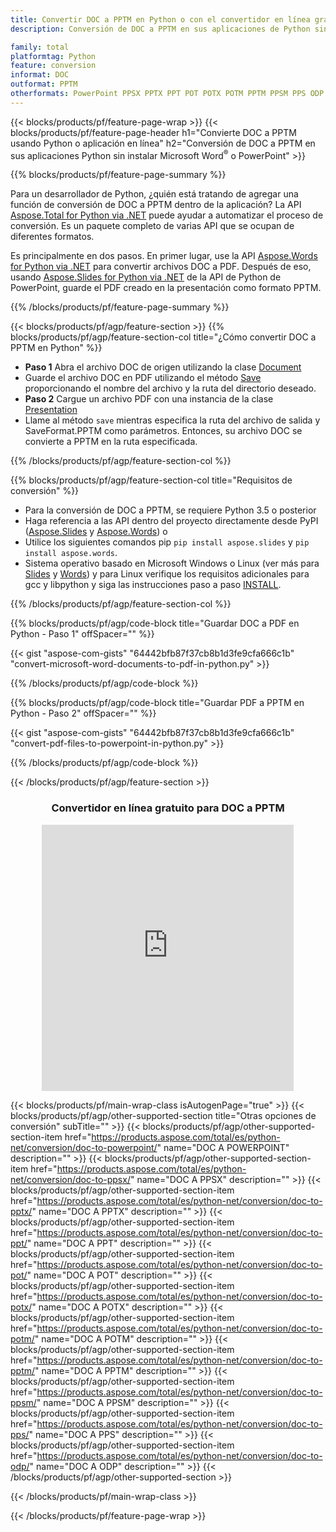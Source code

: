 ```yaml
---
title: Convertir DOC a PPTM en Python o con el convertidor en línea gratuito
description: Conversión de DOC a PPTM en sus aplicaciones de Python sin usar Microsoft Word o PowerPoint o en línea. Pruebe el convertidor en línea gratuito de CSV a POT rápidamente antes de integrar el código. 

family: total
platformtag: Python
feature: conversion
informat: DOC
outformat: PPTM
otherformats: PowerPoint PPSX PPTX PPT POT POTX POTM PPTM PPSM PPS ODP
---
```

{{< blocks/products/pf/feature-page-wrap >}}
{{< blocks/products/pf/feature-page-header h1="Convierte DOC a PPTM usando Python o aplicación en línea" h2="Conversión de DOC a PPTM en sus aplicaciones Python sin instalar Microsoft Word<sup>&reg;</sup> o PowerPoint" >}}

{{% blocks/products/pf/feature-page-summary %}}

Para un desarrollador de Python, ¿quién está tratando de agregar una función de conversión de DOC a PPTM dentro de la aplicación? La API [Aspose.Total for Python via .NET](https://products.aspose.com/total/python-net/) puede ayudar a automatizar el proceso de conversión. Es un paquete completo de varias API que se ocupan de diferentes formatos.  

Es principalmente en dos pasos. En primer lugar, use la API [Aspose.Words for Python via .NET](https://products.aspose.com/words/python-net/) para convertir archivos DOC a PDF. Después de eso, usando [Aspose.Slides for Python via .NET](https://products.aspose.com/slides/python-net/) de la API de Python de PowerPoint, guarde el PDF creado en la presentación como formato PPTM. 

{{% /blocks/products/pf/feature-page-summary %}}

{{< blocks/products/pf/agp/feature-section >}}
{{% blocks/products/pf/agp/feature-section-col title="¿Cómo convertir DOC a PPTM en Python" %}}
- **Paso 1** Abra el archivo DOC de origen utilizando la clase [Document](https://reference.aspose.com/words/python-net/aspose.words/document/)
- Guarde el archivo DOC en PDF utilizando el método [Save](https://reference.aspose.com/words/python-net/aspose.words/document/save/) proporcionando el nombre del archivo y la ruta del directorio deseado.
-  **Paso 2** Cargue un archivo PDF con una instancia de la clase [Presentation](https://reference.aspose.com/slides/python-net/aspose.slides/presentation/)
-  Llame al método `save` mientras especifica la ruta del archivo de salida y SaveFormat.PPTM como parámetros. Entonces, su archivo DOC se convierte a PPTM en la ruta especificada.

{{% /blocks/products/pf/agp/feature-section-col %}}

{{% blocks/products/pf/agp/feature-section-col title="Requisitos de conversión" %}}

- Para la conversión de DOC a PPTM, se requiere Python 3.5 o posterior
- Haga referencia a las API dentro del proyecto directamente desde PyPI ([Aspose.Slides](https://pypi.org/project/Aspose.Slides/) y [Aspose.Words](https://pypi.org/project/aspose-words/)) o
- Utilice los siguientes comandos pip ```pip install aspose.slides``` y ```pip install aspose.words```. 
- Sistema operativo basado en Microsoft Windows o Linux (ver más para [Slides](https://docs.aspose.com/slides/python-net/system-requirements/) y [Words](https://docs.aspose.com/words/python-net/system-requirements/)) y para Linux verifique los requisitos adicionales para gcc y libpython y siga las instrucciones paso a paso [INSTALL](https://docs.aspose.com/words/python-net/installation/).
 

{{% /blocks/products/pf/agp/feature-section-col %}}

{{% blocks/products/pf/agp/code-block title="Guardar DOC a PDF en Python - Paso 1" offSpacer="" %}}

{{< gist "aspose-com-gists" "64442bfb87f37cb8b1d3fe9cfa666c1b" "convert-microsoft-word-documents-to-pdf-in-python.py" >}}

{{% /blocks/products/pf/agp/code-block %}}

{{% blocks/products/pf/agp/code-block title="Guardar PDF a PPTM en Python - Paso 2" offSpacer="" %}}

{{< gist "aspose-com-gists" "64442bfb87f37cb8b1d3fe9cfa666c1b" "convert-pdf-files-to-powerpoint-in-python.py" >}}

{{% /blocks/products/pf/agp/code-block %}}

{{< /blocks/products/pf/agp/feature-section >}}
<div class="container-fluid agp-content bg-white aboutfile box-1 vh100 section nopbtm">
<div class=container>
<div class=row>
<div class="demobox tc col-md-12 padding-0" align="center">

<h3>Convertidor en línea gratuito para DOC a PPTM</h3>

<iframe style="border: none; height: 426px;" scrolling="no" src="https://total-conversion-app-65z5r2lp.qa.k8s.dynabic.com/?to=pptm&from=doc" id="child-iframe" width="80%"></iframe>

</div></div>
</div></div>

{{< blocks/products/pf/main-wrap-class isAutogenPage="true" >}}
{{< blocks/products/pf/agp/other-supported-section title="Otras opciones de conversión" subTitle="" >}}
{{< blocks/products/pf/agp/other-supported-section-item href="https://products.aspose.com/total/es/python-net/conversion/doc-to-powerpoint/" name="DOC A POWERPOINT" description="" >}}
{{< blocks/products/pf/agp/other-supported-section-item href="https://products.aspose.com/total/es/python-net/conversion/doc-to-ppsx/" name="DOC A PPSX" description="" >}}
{{< blocks/products/pf/agp/other-supported-section-item href="https://products.aspose.com/total/es/python-net/conversion/doc-to-pptx/" name="DOC A PPTX" description="" >}}
{{< blocks/products/pf/agp/other-supported-section-item href="https://products.aspose.com/total/es/python-net/conversion/doc-to-ppt/" name="DOC A PPT" description="" >}}
{{< blocks/products/pf/agp/other-supported-section-item href="https://products.aspose.com/total/es/python-net/conversion/doc-to-pot/" name="DOC A POT" description="" >}}
{{< blocks/products/pf/agp/other-supported-section-item href="https://products.aspose.com/total/es/python-net/conversion/doc-to-potx/" name="DOC A POTX" description="" >}}
{{< blocks/products/pf/agp/other-supported-section-item href="https://products.aspose.com/total/es/python-net/conversion/doc-to-potm/" name="DOC A POTM" description="" >}}
{{< blocks/products/pf/agp/other-supported-section-item href="https://products.aspose.com/total/es/python-net/conversion/doc-to-pptm/" name="DOC A PPTM" description="" >}}
{{< blocks/products/pf/agp/other-supported-section-item href="https://products.aspose.com/total/es/python-net/conversion/doc-to-ppsm/" name="DOC A PPSM" description="" >}}
{{< blocks/products/pf/agp/other-supported-section-item href="https://products.aspose.com/total/es/python-net/conversion/doc-to-pps/" name="DOC A PPS" description="" >}}
{{< blocks/products/pf/agp/other-supported-section-item href="https://products.aspose.com/total/es/python-net/conversion/doc-to-odp/" name="DOC A ODP" description="" >}}
{{< /blocks/products/pf/agp/other-supported-section >}}

{{< /blocks/products/pf/main-wrap-class >}}

{{< /blocks/products/pf/feature-page-wrap >}}